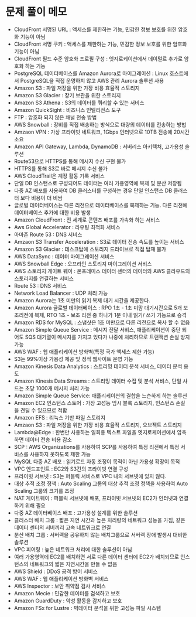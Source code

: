# 문제 풀이 메모
- CloudFront 서명된 URL : 액세스를 제한하는 기능, 민감한 정보 보호를 위한 암호화 기능이 아님
- CloudFront 서명 쿠키 : 액세스를 제한하는 기능, 민감한 정보 보호를 위한 암호화 기능이 아님
- CloudFront 필드 수준 암호화 프로필 구성 : 엣지로케이션에서 데이털르 추가로 암호화 하는 기능
- PostgreSQL 데이터베이스를 Amazon Aurora로 마이그레이션 : Linux 호스트에서 PostgreSQL을 직접 운영하지 않고 AWS 관리 Aurora 솔루션 사용
- Amazon S3 : 파일 저장을 위한 가장 비용 효율적 스토리지
- Amazon S3 Glacier : 장기 보관을 위한 스토리지
- Amazon S3 Athena : S3의 데이터를 쿼리할 수 있는 서비스
- Amazon QuickSight : 비즈니스 인텔리전스 도구
- FTP : 암호화 되지 않은 채널 전송 방법
- AWS Snowball : 장비를 직접 배송하는 방식으로 대량의 데이터를 전송하는 방법
- Amzaon VPN : 가상 프라이빗 네트워크, 1Gbps 인터넷으로 10TB 전송에 20시간 소요
- Amazon API Gateway, Lambda, DynamoDB : 서버리스 아키텍처, 고가용성 솔루션
- Route53으로 HTTPS를 통해 메시지 수신 구현 불가
- HTTPS를 통해 S3로 바로 메시지 수신 불가
- AWS CloudTrail은 계정 활동 기록 서비스
- 단일 DB 인스턴스로 구성되어도 데이터는 여러 가용영역에 복제 및 분산 저장됨
- 다중 AZ 배포를 사용하여 DB 클러스터를 구성하는 경우 단일 인스턴스 DB 클러스터  보다 비용이 더 비쌈
- 글로벌 데이터베이스는 다른 리전으로 데이터베이스를 복제하는 기능. 다른 리전에 데이터베이스 추가에 대한 비용 발생
- Amazon CloudFront : 전 세계로 콘텐츠 배포를 가속화 하는 서비스
- Aws Global Accelerator : 라우팅 최적화 서비스
- 아마존 Route 53 : DNS 서비스
- Amzaon S3 Transfer Acceleration : S3로 데이터 전송 속도를 높이는 서비스
- Amazon S3 Glacier : 데스크탑에 스토리지 드라이브로 직접 탑재 불가
- AWS DataSync : 데이터 마이그레이션 서비스
- AWS Snowball Edge :  오프라인 스토리지 마이그레이션 서비스
- AWS 스토리지 게이트 웨이 : 온프레미스 데이터 센터의 데이터와 AWS 클라우드의 스토리지를 연결하는 서비스
- Route 53 : DNS 서비스
- Network Load Balancer : UDP 처리 가능
- Amazon Aurora는 1초 미만의 읽기 복제 대기 시간을 제공한다.
- Amazon Aurora 글로벌 데이터베이스 : RPO 1초 - 1초 미맘 대기시간으로 5개 보조리전에 복제, RTO 1초 - 보조 리전 중 하나가 1분 이내 읽기/ 쓰기 기능으로 승격
- Amazon RDS for MySQL : 스냅샷은 1초 미만으로 다른 리전으로 복사  할 수 없음
- Amazon Simple Queue Service : 메시지 전달 서비스, 애플리케이션이 중단 되어도 SQS 대기열이 메시지를 가지고 있다가 나중에 처리하므로 트랜잭션 손실 방지 가능
- AWS WAF : 웹 애플리케이션 방화벽(특정 국가 액세스 제한 가능)
- S3는 99%이상 가용성 제공 및 정적 웹사이트 운영 가능
- Amazon Kinesis Data Analytics : 스트리밍 데이터 분석 서비스, 데이터 분석 용도
- Amazon Kinesis Data Streams : 스트리밍 데이터 수집 및 분석 서비스, 단일 샤드는 초당 1000개 메시지 처리 가능
- Amazon Simple Queue Service: 애플리케이션의 결합을 느슨하게 하는 솔루션
- Amazon EC2 인스턴스 스토어 : 가장 고성능 임시 블록 스토리지, 인스턴스 손실을 견딜 수 있으므로 적합
- Amazon EFS : 리눅스 기반 파일 스토리지
- Amzaon S3 : 파일 저장을 위한 가장 비용 효율적 스토리지, 오브젝트 스토리지
- Lambda@Edge : 한번만 사용하는 일회용 텍스트 파일을 엣지로케이션에서 압축하면 데이터 전송 비용 감소
- SCP : AWS Organizations를 사용하여 SCP를 사용하여 특정 리전에서 특정 서비스를 사용하지 못하도록 제한 가능
- MySQL 다중 AZ 배포 : 읽기로드 자동 조정이 목적이 아닌 가용성 확장이 목적
- VPC 엔드포인트 : EC2와 S3간의 프라이빗 연결 구성
- 프라이빗 서브넷 : S3는 퍼블릭 서비스로 VPC 내의 서브넷에 있지 않다.
- 대상 추적 조정 정책 : Auto Scaling 그룹의 대상 추적 조정 정책을 사용하여 Auto Scaling 그룹의 크기를 조정
- NAT 게이트웨이 : 퍼블릭 서브넷에 배포, 프라이빗 서브넷의 EC2가 인터넷과 연결하기 위해 필요
- 다중 AZ 데이터베이스 배포 : 고가용성 설계를 위한 솔루션
- 클러스터 배치 그룹 : 짧은 지연 시간과 높은 처리량의 네트워크 성능을 가짐, 같은 데이터 센터의 서버끼리 고속 네트워크로 연결
- 분산  배치 그룹 : 서버랙을 공유하지 않는 배치그룹으로 서버랙 장애 발생시 대비한 솔루션
- VPC 피어링 : 높은 네트워크 처리에 대한 솔루션이 아님
- 여러 가용영역에 EC2를 배치하면 서로 다른 데이터 센터에 EC2가 배치되므로 인스턴스의 네트워크의 짧은 지연시간을 만들 수 없음
- AWS Shield : DDoS 공격 방어 서비스
- AWS WAF : 웹 애플리케이션 방화벽 서비스
- AWS Inspector : 보안 취약점 검사 서비스
- Amazon Mecie : 민감한 데이터를 검색하고 보호
- Amazon GuardDuty : 악성 활동을 감지하고 보호
- Amazon FSx for Lustre : 빅데이터 분석을 위한 고성능 파일 시스템